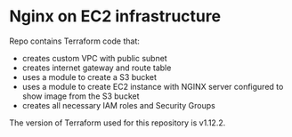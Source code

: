 # Nginx on EC2 infrastructure

Repo contains Terraform code that:
  - creates custom VPC with public subnet
  - creates internet gateway and route table
  - uses a module to create a S3 bucket
  - uses a module to create EC2 instance with NGINX server configured to show image from the S3 bucket
  - creates all necessary IAM roles and Security Groups


The version of Terraform used for this repository is v1.12.2.